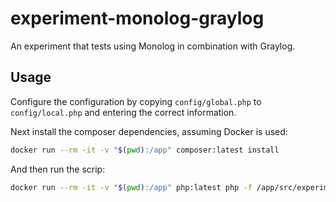 # experiment-monolog-graylog

An experiment that tests using Monolog in combination with Graylog.

## Usage

Configure the configuration by copying `config/global.php` 
to `config/local.php` and entering the correct information.

Next install the composer dependencies, assuming Docker is used:

```bash
docker run --rm -it -v "$(pwd):/app" composer:latest install
```

And then run the scrip:

```bash
docker run --rm -it -v "$(pwd):/app" php:latest php -f /app/src/experiment.php
```
